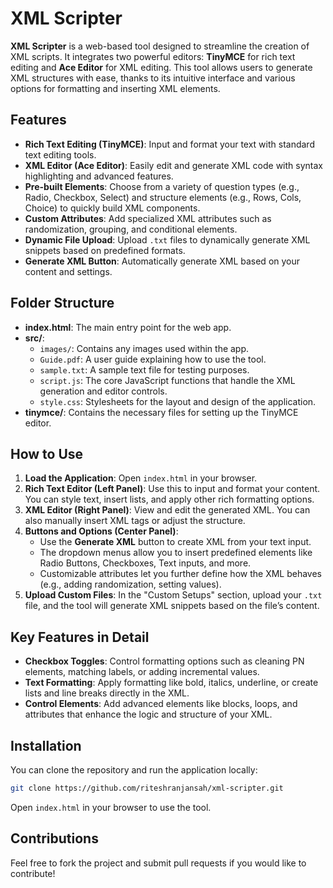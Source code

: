 # **XML Scripter**

**XML Scripter** is a web-based tool designed to streamline the creation of XML scripts. It integrates two powerful editors: **TinyMCE** for rich text editing and **Ace Editor** for XML editing. This tool allows users to generate XML structures with ease, thanks to its intuitive interface and various options for formatting and inserting XML elements. 

## **Features**
- **Rich Text Editing (TinyMCE)**: Input and format your text with standard text editing tools.
- **XML Editor (Ace Editor)**: Easily edit and generate XML code with syntax highlighting and advanced features.
- **Pre-built Elements**: Choose from a variety of question types (e.g., Radio, Checkbox, Select) and structure elements (e.g., Rows, Cols, Choice) to quickly build XML components.
- **Custom Attributes**: Add specialized XML attributes such as randomization, grouping, and conditional elements.
- **Dynamic File Upload**: Upload `.txt` files to dynamically generate XML snippets based on predefined formats.
- **Generate XML Button**: Automatically generate XML based on your content and settings.

## **Folder Structure**

- **index.html**: The main entry point for the web app.
- **src/**:
  - `images/`: Contains any images used within the app.
  - `Guide.pdf`: A user guide explaining how to use the tool.
  - `sample.txt`: A sample text file for testing purposes.
  - `script.js`: The core JavaScript functions that handle the XML generation and editor controls.
  - `style.css`: Stylesheets for the layout and design of the application.
- **tinymce/**: Contains the necessary files for setting up the TinyMCE editor.

## **How to Use**

1. **Load the Application**: Open `index.html` in your browser.
2. **Rich Text Editor (Left Panel)**: Use this to input and format your content. You can style text, insert lists, and apply other rich formatting options.
3. **XML Editor (Right Panel)**: View and edit the generated XML. You can also manually insert XML tags or adjust the structure.
4. **Buttons and Options (Center Panel)**:
   - Use the **Generate XML** button to create XML from your text input.
   - The dropdown menus allow you to insert predefined elements like Radio Buttons, Checkboxes, Text inputs, and more.
   - Customizable attributes let you further define how the XML behaves (e.g., adding randomization, setting values).
5. **Upload Custom Files**: In the "Custom Setups" section, upload your `.txt` file, and the tool will generate XML snippets based on the file’s content.

## **Key Features in Detail**
- **Checkbox Toggles**: Control formatting options such as cleaning PN elements, matching labels, or adding incremental values.
- **Text Formatting**: Apply formatting like bold, italics, underline, or create lists and line breaks directly in the XML.
- **Control Elements**: Add advanced elements like blocks, loops, and attributes that enhance the logic and structure of your XML.
  
## **Installation**

You can clone the repository and run the application locally:

```bash
git clone https://github.com/riteshranjansah/xml-scripter.git
```

Open `index.html` in your browser to use the tool.

## **Contributions**

Feel free to fork the project and submit pull requests if you would like to contribute!
